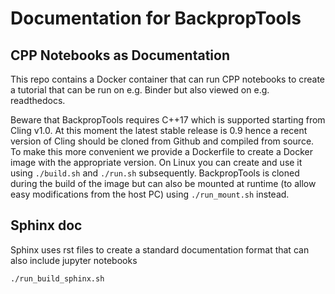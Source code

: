 # Documentation for BackpropTools

## CPP Notebooks as Documentation
This repo contains a Docker container that can run CPP notebooks to create a tutorial that can be run on e.g. Binder but also viewed on e.g. readthedocs.

Beware that BackpropTools requires C++17 which is supported starting from Cling v1.0. At this moment the latest stable release is 0.9 hence a recent version of Cling should be cloned from Github and compiled from source. To make this more convenient we provide a Dockerfile to create a Docker image with the appropriate version. On Linux you can create and use it using `./build.sh` and `./run.sh` subsequently. BackpropTools is cloned during the build of the image but can also be mounted at runtime (to allow easy modifications from the host PC) using `./run_mount.sh` instead. 

## Sphinx doc
Sphinx uses rst files to create a standard documentation format that can also include jupyter notebooks
```
./run_build_sphinx.sh
```